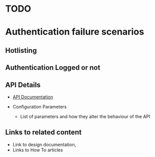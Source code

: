 # TODO

# Authentication failure scenarios

## Hotlisting
## Authentication Logged or not

## API Details
 * [API Documentation](https://nayakrounak.gitbook.io/mosip-docs/v/1.2.0/modules/identity-services/id-authentication/IDA-API-Documentation.md)
 
* Configuration Parameters
    * List of parameters and how they alter the behaviour of the API

## Links to related content
* Link to design documentation,
* Links to How To articles
